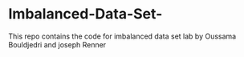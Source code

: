# Imbalanced-Data-Set-
This repo contains the code for imbalanced data set lab by Oussama Bouldjedri and joseph Renner 
